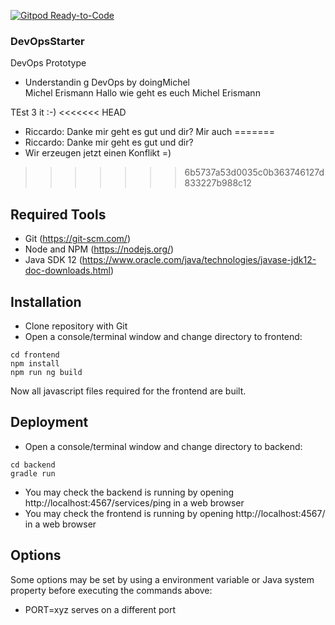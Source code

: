 [![Gitpod Ready-to-Code](https://img.shields.io/badge/Gitpod-Ready--to--Code-blue?logo=gitpod)](https://gitpod.io/from-referrer/) 

### DevOpsStarter

DevOps Prototype
* Understandin g DevOps by doingMichel     
       Michel Erismann Hallo wie geht es euch
Michel Erismann   

TEst 3
            it :-)
<<<<<<< HEAD
* Riccardo: Danke mir geht es gut und dir? Mir auch
=======
* Riccardo: Danke mir geht es gut und dir?
* Wir erzeugen jetzt einen Konflikt =)
>>>>>>> 6b5737a53d0035c0b363746127d833227b988c12

## Required Tools
* Git (https://git-scm.com/)
* Node and NPM (https://nodejs.org/)
* Java SDK 12 (https://www.oracle.com/java/technologies/javase-jdk12-doc-downloads.html)

## Installation
* Clone repository with Git
* Open a console/terminal window and change directory to frontend:
```
cd frontend
npm install
npm run ng build
```
Now all javascript files required for the frontend are built.

## Deployment
* Open a console/terminal window and change directory to backend:
```
cd backend
gradle run
```
* You may check the backend is running by opening http://localhost:4567/services/ping in a web browser
* You may check the frontend is running by opening http://localhost:4567/ in a web browser

## Options
Some options may be set by using a environment variable or Java system property before executing the commands above:
* PORT=xyz serves on a different port